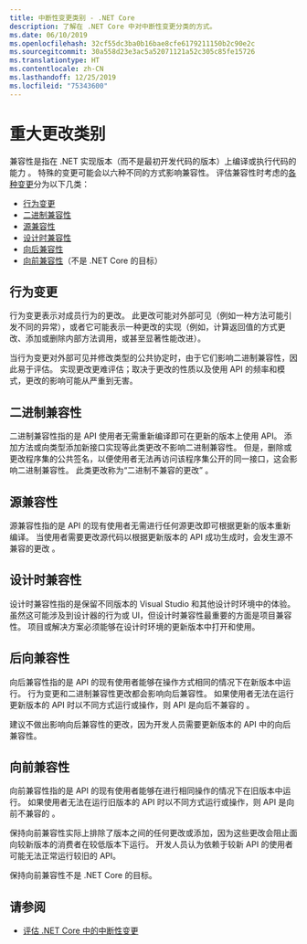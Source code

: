 ```yaml
---
title: 中断性变更类别 - .NET Core
description: 了解在 .NET Core 中对中断性变更分类的方式。
ms.date: 06/10/2019
ms.openlocfilehash: 32cf55dc3ba0b16bae8cfe6179211150b2c90e2c
ms.sourcegitcommit: 30a558d23e3ac5a52071121a52c305c85fe15726
ms.translationtype: HT
ms.contentlocale: zh-CN
ms.lasthandoff: 12/25/2019
ms.locfileid: "75343600"
---
```

# <a name="breaking-change-categories"></a>重大更改类别

兼容性是指在 .NET 实现版本（而不是最初开发代码的版本）上编译或执行代码的能力  。 特殊的变更可能会以六种不同的方式影响兼容性。 评估兼容性时考虑的[各种变更](index.md)分为以下几类：

- [行为变更](#behavioral-change)
- [二进制兼容性](#binary-compatibility)
- [源兼容性](#source-compatibility)
- [设计时兼容性](#design-time-compatibility)
- [向后兼容性](#backwards-compatibility)
- [向前兼容性](#forward-compatibility)（不是 .NET Core 的目标）

## <a name="behavioral-change"></a>行为变更

行为变更表示对成员行为的更改。 此更改可能对外部可见（例如一种方法可能引发不同的异常），或者它可能表示一种更改的实现（例如，计算返回值的方式更改、添加或删除内部方法调用，或甚至显著性能改进）。

当行为变更对外部可见并修改类型的公共协定时，由于它们影响二进制兼容性，因此易于评估。 实现更改更难评估；取决于更改的性质以及使用 API 的频率和模式，更改的影响可能从严重到无害。

## <a name="binary-compatibility"></a>二进制兼容性

二进制兼容性指的是 API 使用者无需重新编译即可在更新的版本上使用 API。 添加方法或向类型添加新接口实现等此类更改不影响二进制兼容性。 但是，删除或更改程序集的公共签名，以便使用者无法再访问该程序集公开的同一接口，这会影响二进制兼容性。 此类更改称为“二进制不兼容的更改”  。

## <a name="source-compatibility"></a>源兼容性

源兼容性指的是 API 的现有使用者无需进行任何源更改即可根据更新的版本重新编译。 当使用者需要更改源代码以根据更新版本的 API 成功生成时，会发生源不兼容的更改  。

## <a name="design-time-compatibility"></a>设计时兼容性

设计时兼容性指的是保留不同版本的 Visual Studio 和其他设计时环境中的体验。 虽然这可能涉及到设计器的行为或 UI，但设计时兼容性最重要的方面是项目兼容性。 项目或解决方案必须能够在设计时环境的更新版本中打开和使用。

## <a name="backwards-compatibility"></a>后向兼容性

向后兼容性指的是 API 的现有使用者能够在操作方式相同的情况下在新版本中运行。 行为变更和二进制兼容性更改都会影响向后兼容性。 如果使用者无法在运行更新版本的 API 时以不同方式运行或操作，则 API 是向后不兼容的  。

建议不做出影响向后兼容性的更改，因为开发人员需要更新版本的 API 中的向后兼容性。

## <a name="forward-compatibility"></a>向前兼容性

向前兼容性指的是 API 的现有使用者能够在进行相同操作的情况下在旧版本中运行。 如果使用者无法在运行旧版本的 API 时以不同方式运行或操作，则 API 是向前不兼容的  。

保持向前兼容性实际上排除了版本之间的任何更改或添加，因为这些更改会阻止面向较新版本的消费者在较低版本下运行。 开发人员认为依赖于较新 API 的使用者可能无法正常运行较旧的 API。

保持向前兼容性不是 .NET Core 的目标。

## <a name="see-also"></a>请参阅

- [评估 .NET Core 中的中断性变更](index.md)
